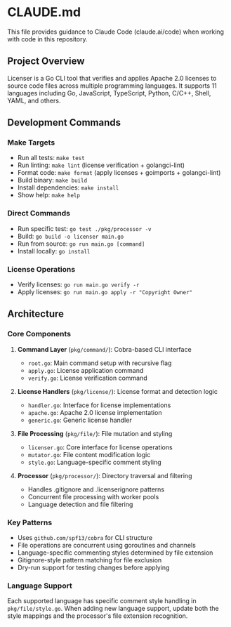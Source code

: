 # CLAUDE.md

This file provides guidance to Claude Code (claude.ai/code) when working with code in this repository.

## Project Overview

Licenser is a Go CLI tool that verifies and applies Apache 2.0 licenses to source code files across multiple programming languages. It supports 11 languages including Go, JavaScript, TypeScript, Python, C/C++, Shell, YAML, and others.

## Development Commands

### Make Targets
- Run all tests: `make test`
- Run linting: `make lint` (license verification + golangci-lint)
- Format code: `make format` (apply licenses + goimports + golangci-lint)
- Build binary: `make build`
- Install dependencies: `make install`
- Show help: `make help`

### Direct Commands
- Run specific test: `go test ./pkg/processor -v`
- Build: `go build -o licenser main.go`
- Run from source: `go run main.go [command]`
- Install locally: `go install`

### License Operations
- Verify licenses: `go run main.go verify -r`
- Apply licenses: `go run main.go apply -r "Copyright Owner"`

## Architecture

### Core Components

1. **Command Layer** (`pkg/command/`): Cobra-based CLI interface
   - `root.go`: Main command setup with recursive flag
   - `apply.go`: License application command
   - `verify.go`: License verification command

2. **License Handlers** (`pkg/license/`): License format and detection logic
   - `handler.go`: Interface for license implementations
   - `apache.go`: Apache 2.0 license implementation
   - `generic.go`: Generic license handler

3. **File Processing** (`pkg/file/`): File mutation and styling
   - `licenser.go`: Core interface for license operations
   - `mutator.go`: File content modification logic
   - `style.go`: Language-specific comment styling

4. **Processor** (`pkg/processor/`): Directory traversal and filtering
   - Handles .gitignore and .licenserignore patterns
   - Concurrent file processing with worker pools
   - Language detection and file filtering

### Key Patterns

- Uses `github.com/spf13/cobra` for CLI structure
- File operations are concurrent using goroutines and channels
- Language-specific commenting styles determined by file extension
- Gitignore-style pattern matching for file exclusion
- Dry-run support for testing changes before applying

### Language Support

Each supported language has specific comment style handling in `pkg/file/style.go`. When adding new language support, update both the style mappings and the processor's file extension recognition.
